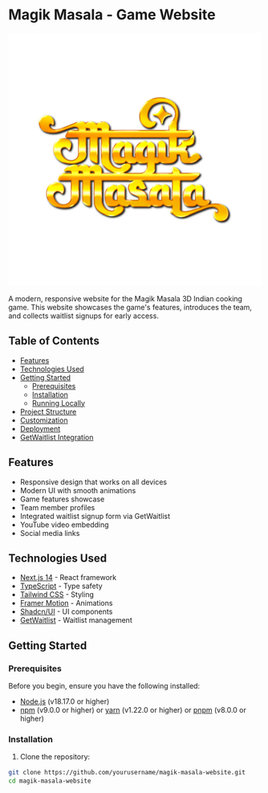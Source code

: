 
# Magik Masala - Game Website

![Magik Masala Logo](public/logo.png)

A modern, responsive website for the Magik Masala 3D Indian cooking game. This website showcases the game's features, introduces the team, and collects waitlist signups for early access.

## Table of Contents

- [Features](#features)
- [Technologies Used](#technologies-used)
- [Getting Started](#getting-started)
  - [Prerequisites](#prerequisites)
  - [Installation](#installation)
  - [Running Locally](#running-locally)
- [Project Structure](#project-structure)
- [Customization](#customization)
- [Deployment](#deployment)
- [GetWaitlist Integration](#getwaitlist-integration)

## Features

- Responsive design that works on all devices
- Modern UI with smooth animations
- Game features showcase
- Team member profiles
- Integrated waitlist signup form via GetWaitlist
- YouTube video embedding
- Social media links

## Technologies Used

- [Next.js 14](https://nextjs.org/) - React framework
- [TypeScript](https://www.typescriptlang.org/) - Type safety
- [Tailwind CSS](https://tailwindcss.com/) - Styling
- [Framer Motion](https://www.framer.com/motion/) - Animations
- [Shadcn/UI](https://ui.shadcn.com/) - UI components
- [GetWaitlist](https://getwaitlist.com/) - Waitlist management

## Getting Started

### Prerequisites

Before you begin, ensure you have the following installed:

- [Node.js](https://nodejs.org/) (v18.17.0 or higher)
- [npm](https://www.npmjs.com/) (v9.0.0 or higher) or [yarn](https://yarnpkg.com/) (v1.22.0 or higher) or [pnpm](https://pnpm.io/) (v8.0.0 or higher)

### Installation

1. Clone the repository:

```bash
git clone https://github.com/yourusername/magik-masala-website.git
cd magik-masala-website